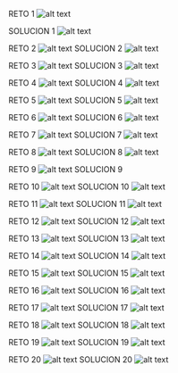 RETO 1
![alt text](capturas/reto1.png)

SOLUCION 1
![alt text](capturas/solucion1.png)


RETO 2
![alt text](capturas/reto2.png)
SOLUCION 2
![alt text](capturas/solucion2.png)

RETO 3
![alt text](capturas/reto3.png)
SOLUCION 3
![alt text](capturas/solucion3.png)

RETO 4
![alt text](capturas/reto4.png)
SOLUCION 4
![alt text](capturas/solucion4.png)

RETO 5
![alt text](capturas/reto5.png)
SOLUCION 5
![alt text](capturas/solucion5.png)

RETO 6
![alt text](capturas/reto6.png)
SOLUCION 6
![alt text](capturas/solucion6.png)

RETO 7
![alt text](capturas/reto7.png)
SOLUCION 7
![alt text](capturas/solucion7.png)

RETO 8
![alt text](capturas/reto8.png)
SOLUCION 8
![alt text](capturas/solucion8.png)

RETO 9
![alt text](capturas/reto9.png)
SOLUCION 9


RETO 10 
![alt text](<capturas/reto desconocido.png>)
SOLUCION 10
![alt text](<capturas/solucion desconocidad.png>)

RETO 11
![alt text](<capturas/reto desconocido 2.png>)
SOLUCION 11
![alt text](<capturas/solucion desconocidad 2.png>)

RETO 12 
![alt text](<capturas/reto desconocido 3.png>)
SOLUCION 12
![alt text](<capturas/solucion desconocidad 3.png>)

RETO 13 
![alt text](<capturas/reto desconocido4.png>)
SOLUCION 13
![alt text](<capturas/solucion desconocidad 4.png>)

RETO 14 
![alt text](<capturas/reto desconocido 5.png>)
SOLUCION 14
![alt text](<capturas/solucion desconocidad 5.png>)

RETO 15 
![alt text](<capturas/RETO 15 .png>)
SOLUCION 15
![alt text](<capturas/SOLUCION 15.png>)

RETO 16 
![alt text](<capturas/RETO 16.png>)
SOLUCION 16
![alt text](<capturas/SOLUCION 16.png>)

RETO 17 
![alt text](<capturas/RETO 17.png>)
SOLUCION 17
![alt text](<capturas/SOLUCION 17.png>)

RETO 18
![alt text](<capturas/RETO 18.png>)
SOLUCION 18 
![alt text](<capturas/SOLUCION 18.png>)

RETO 19 
![alt text](<capturas/RETO 19.png>)
SOLUCION 19
![alt text](<capturas/SOLUCION 19.png>)

RETO 20 
![alt text](<capturas/reto 20.png>)
SOLUCION 20
![alt text](<capturas/solucion 20.png>)